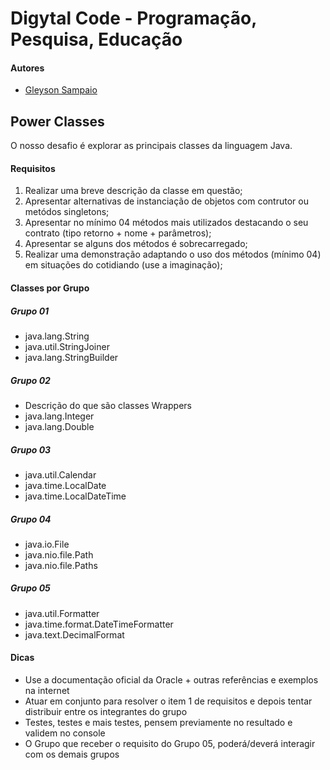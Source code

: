 # Digytal Code - Programação, Pesquisa, Educação

#### Autores
- [Gleyson Sampaio](https://github.com/glysns)

## Power Classes
O nosso desafio é explorar as principais classes da linguagem Java.

#### Requisitos
1. Realizar uma breve descrição da classe em questão;
1. Apresentar alternativas de instanciação de objetos com contrutor ou metódos singletons;
1. Apresentar no mínimo 04 métodos mais utilizados destacando o seu contrato (tipo retorno + nome + parâmetros);
1. Apresentar se alguns dos métodos é sobrecarregado;
1. Realizar uma demonstração adaptando o uso dos métodos (mínimo 04) em situações do cotidiando (use a imaginação);

#### Classes por Grupo

##### Grupo 01
- java.lang.String
- java.util.StringJoiner
- java.lang.StringBuilder

##### Grupo 02
- Descrição do que são classes Wrappers
- java.lang.Integer
- java.lang.Double

##### Grupo 03
- java.util.Calendar
- java.time.LocalDate
- java.time.LocalDateTime

##### Grupo 04
- java.io.File
- java.nio.file.Path
- java.nio.file.Paths

##### Grupo 05
- java.util.Formatter
- java.time.format.DateTimeFormatter
- java.text.DecimalFormat


#### Dicas
- Use a documentação oficial da Oracle + outras referências e exemplos na internet
- Atuar em conjunto para resolver o item 1 de requisitos e depois tentar distribuir entre os integrantes do grupo
- Testes, testes e mais testes, pensem previamente no resultado e validem no console
- O Grupo que receber o requisito do Grupo 05, poderá/deverá interagir com os demais grupos



